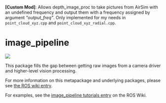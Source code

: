**[Custom Mod]**: Allows depth_image_proc to take pictures from AirSim with an undefined frequency and output them with a frequency assigned by argument *"output_freq"*. Only implemented for my needs in ```point_cloud_xyz.cpp``` and ```point_cloud_xyz_radial.cpp```.

image_pipeline
==============

[![](https://github.com/ros-perception/image_pipeline/workflows/Basic%20Build%20Workflow/badge.svg?branch=noetic)](https://github.com/ros-perception/image_pipeline/actions)

This package fills the gap between getting raw images from a camera driver and higher-level vision processing.

For more information on this metapackage and underlying packages, please see [the ROS wiki entry](http://wiki.ros.org/image_pipeline).

For examples, see the [image_pipeline tutorials entry](http://wiki.ros.org/image_pipeline/Tutorials) on the ROS Wiki.
